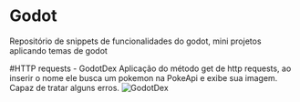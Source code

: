 # Godot
Repositório de snippets de funcionalidades do godot, mini projetos aplicando temas de godot

#HTTP requests - GodotDex
Aplicação do método get de http requests, ao inserir o nome ele busca um pokemon na PokeApi e exibe sua imagem. Capaz de tratar alguns erros.
![GodotDex](https://imgur.com/udcTS7s)
